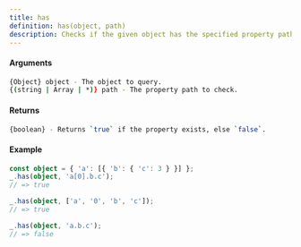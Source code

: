 ```yaml
---
title: has
definition: has(object, path)
description: Checks if the given object has the specified property path. Property path may be specified as a string
---
```



#### Arguments


```bash
{Object} object - The object to query.
{(string | Array | *)} path - The property path to check.
```


#### Returns


```bash
{boolean} - Returns `true` if the property exists, else `false`.
```


#### Example


```ts
const object = { 'a': [{ 'b': { 'c': 3 } }] };
_.has(object, 'a[0].b.c');
// => true

_.has(object, ['a', '0', 'b', 'c']);
// => true

_.has(object, 'a.b.c');
// => false
```